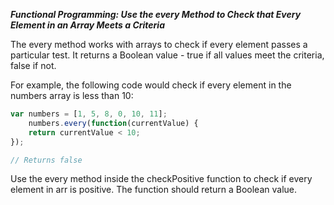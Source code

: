 ***Functional Programming: Use the every Method to Check that Every Element in an Array Meets a Criteria***

The every method works with arrays to check if every element passes a particular test. It returns a Boolean value - true if all values meet the criteria, false if not.

For example, the following code would check if every element in the numbers array is less than 10:

```javascript
var numbers = [1, 5, 8, 0, 10, 11];
    numbers.every(function(currentValue) {
    return currentValue < 10;
});

// Returns false
```

Use the every method inside the checkPositive function to check if every element in arr is positive. The function should return a Boolean value.
